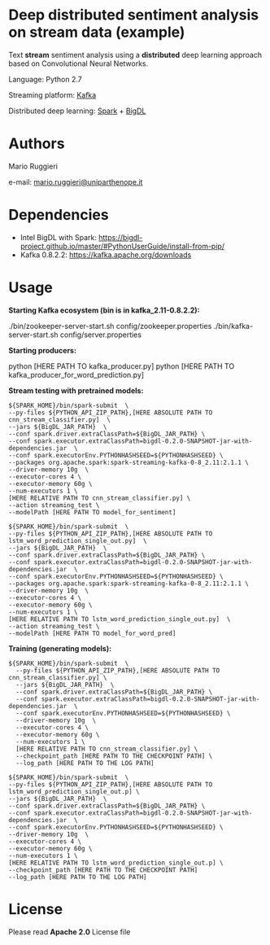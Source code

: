 # Deep distributed sentiment analysis on stream data (example)
Text <b>stream</b> sentiment analysis using a <b>distributed</b> deep learning approach based on Convolutional Neural Networks. 

Language: Python 2.7

Streaming platform: [Kafka](https://kafka.apache.org/)

Distributed deep learning: [Spark](https://spark.apache.org/) + [BigDL](https://bigdl-project.github.io)

# Authors

Mario Ruggieri

e-mail: mario.ruggieri@uniparthenope.it

# Dependencies

- Intel BigDL with Spark: https://bigdl-project.github.io/master/#PythonUserGuide/install-from-pip/
- Kafka 0.8.2.2: https://kafka.apache.org/downloads

# Usage

**Starting Kafka ecosystem (bin is in kafka_2.11-0.8.2.2):**

  ./bin/zookeeper-server-start.sh config/zookeeper.properties
  ./bin/kafka-server-start.sh config/server.properties

**Starting producers:**

  python [HERE PATH TO kafka_producer.py]
  python [HERE PATH TO kafka_producer_for_word_prediction.py]

**Stream testing with pretrained models:**

    ${SPARK_HOME}/bin/spark-submit  \
    --py-files ${PYTHON_API_ZIP_PATH},[HERE ABSOLUTE PATH TO cnn_stream_classifier.py]  \
    --jars ${BigDL_JAR_PATH}  \
    --conf spark.driver.extraClassPath=${BigDL_JAR_PATH} \
    --conf spark.executor.extraClassPath=bigdl-0.2.0-SNAPSHOT-jar-with-dependencies.jar  \
    --conf spark.executorEnv.PYTHONHASHSEED=${PYTHONHASHSEED} \
    --packages org.apache.spark:spark-streaming-kafka-0-8_2.11:2.1.1 \
    --driver-memory 10g  \
    --executor-cores 4 \
    --executor-memory 60g \
    --num-executors 1 \
    [HERE RELATIVE PATH TO cnn_stream_classifier.py] \
    --action streaming_test \
    --modelPath [HERE PATH TO model_for_sentiment]

    ${SPARK_HOME}/bin/spark-submit  \
    --py-files ${PYTHON_API_ZIP_PATH},[HERE ABSOLUTE PATH TO lstm_word_prediction_single_out.py]  \
    --jars ${BigDL_JAR_PATH}  \
    --conf spark.driver.extraClassPath=${BigDL_JAR_PATH} \
    --conf spark.executor.extraClassPath=bigdl-0.2.0-SNAPSHOT-jar-with-dependencies.jar  \
    --conf spark.executorEnv.PYTHONHASHSEED=${PYTHONHASHSEED} \
    --packages org.apache.spark:spark-streaming-kafka-0-8_2.11:2.1.1 \
    --driver-memory 10g  \
    --executor-cores 4 \
    --executor-memory 60g \
    --num-executors 1 \
    [HERE RELATIVE PATH TO lstm_word_prediction_single_out.py]  \
    --action streaming_test \
    --modelPath [HERE PATH TO model_for_word_pred]

**Training (generating models):**

    ${SPARK_HOME}/bin/spark-submit  \
      --py-files ${PYTHON_API_ZIP_PATH},[HERE ABSOLUTE PATH TO cnn_stream_classifier.py] \
      --jars ${BigDL_JAR_PATH}  \
      --conf spark.driver.extraClassPath=${BigDL_JAR_PATH} \
      --conf spark.executor.extraClassPath=bigdl-0.2.0-SNAPSHOT-jar-with-dependencies.jar  \
      --conf spark.executorEnv.PYTHONHASHSEED=${PYTHONHASHSEED} \
      --driver-memory 10g  \
      --executor-cores 4 \
      --executor-memory 60g \
      --num-executors 1 \
      [HERE RELATIVE PATH TO cnn_stream_classifier.py] \
      --checkpoint_path [HERE PATH TO THE CHECKPOINT PATH] \
      --log_path [HERE PATH TO THE LOG PATH]

    ${SPARK_HOME}/bin/spark-submit  \
    --py-files ${PYTHON_API_ZIP_PATH},[HERE ABSOLUTE PATH TO lstm_word_prediction_single_out.p] \
    --jars ${BigDL_JAR_PATH}  \
    --conf spark.driver.extraClassPath=${BigDL_JAR_PATH} \
    --conf spark.executor.extraClassPath=bigdl-0.2.0-SNAPSHOT-jar-with-dependencies.jar  \
    --conf spark.executorEnv.PYTHONHASHSEED=${PYTHONHASHSEED} \
    --driver-memory 10g  \
    --executor-cores 4 \
    --executor-memory 60g \
    --num-executors 1 \
    [HERE RELATIVE PATH TO lstm_word_prediction_single_out.p] \
    --checkpoint_path [HERE PATH TO THE CHECKPOINT PATH]
    --log_path [HERE PATH TO THE LOG PATH]

# License

Please read <b>Apache 2.0</b> License file


